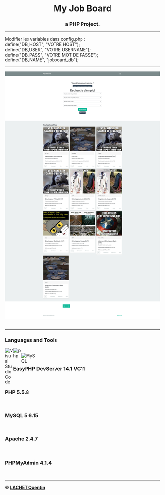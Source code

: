 <h1 align="center">My Job Board</h1>
<h3 align="center">a PHP Project.</h3>

---

Modifier les variables dans config.php :
<br/>
define("DB_HOST", "VOTRE HOST");
<br/>
define("DB_USER", "VOTRE USERNAME");
<br/>
define("DB_PASS", "VOTRE MOT DE PASSE");
<br/>
define("DB_NAME", "jobboard_db");

---

<p align="center">
<img alt="home" src="assets/home.png"/>
<br/>
<br/>
</p>

---

### Languages and Tools
<img align="left" alt="Visual Studio Code" width="26px" src="https://i.imgur.com/LwSdAlE.png" />
<img align="left" alt="php" width="26px" src="https://s1.qwant.com/thumbr/0x0/0/a/36cbd22be57a96cc4162a22d532e02875ccec6cdf2cc225425d5d7af287212/php-icon.png?u=https%3A%2F%2Ficons.iconarchive.com%2Ficons%2Fgraphics-vibe%2Fdeveloper%2F256%2Fphp-icon.png&q=0&b=1&p=0&a=0" />
<br/>

<img align="left" alt="MySQL" width="50px" src="https://s2.qwant.com/thumbr/700x0/5/9/777cc820febb2cbfd39635eb409d3ec04ce5a3b8ac5c967490aa8364759119/1920px-Logo_MySQL.svg.png?u=https%3A%2F%2Fupload.wikimedia.org%2Fwikipedia%2Fde%2Fthumb%2F1%2F1f%2FLogo_MySQL.svg%2F1920px-Logo_MySQL.svg.png&q=0&b=1&p=0&a=0" />
<br/>
<h3>EasyPHP DevServer 14.1 VC11</h3>
<br/>
<h3>PHP 5.5.8</h3>
<br/>
<h3>MySQL 5.6.15</h3>
<br/>
<h3>Apache 2.4.7</h3>
<br/>
<h3>PHPMyAdmin 4.1.4</h3>
<br/>

---

<p align="center">


**© [LACHET Quentin](https://github.com/lachetquentin)**
